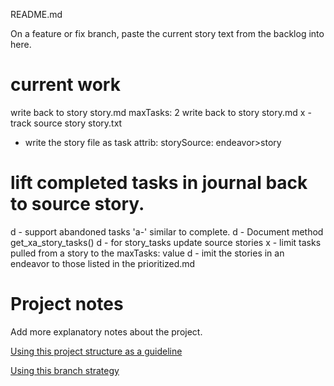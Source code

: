 README.md

On a feature or fix branch, paste the current story text 
from the backlog into here.
# current work
write back to story story.md
maxTasks: 2
write back to story story.md
x - track source story story.txt
 - write the story file as task attrib: storySource: endeavor>story
# lift completed tasks in journal back to source story.
d - support abandoned tasks 'a-' similar to complete.
d - Document method get_xa_story_tasks()
d - for story_tasks update source stories 
x - limit tasks pulled from a story to the maxTasks: value
d - imit the stories in an endeavor to those listed in the prioritized.md
		
# Project notes
Add more explanatory notes about the project.

[Using this project structure as a guideline](https://www.jeffknupp.com/blog/2013/08/16/open-sourcing-a-python-project-the-right-way/)

[Using this branch strategy](https://nvie.com/posts/a-successful-git-branching-model/)